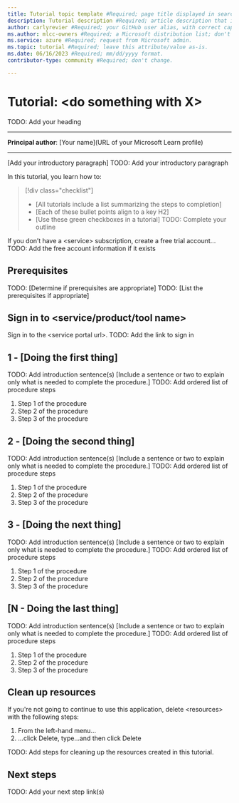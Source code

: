 ```yaml
---
title: Tutorial topic template #Required; page title displayed in search results. Include the word "tutorial". Include the brand. 
description: Tutorial description #Required; article description that is displayed in search results. Include the word "tutorial".
author: carlyrevier #Required; your GitHub user alias, with correct capitalization.
ms.author: mlcc-owners #Required; a Microsoft distribution list; don't change. 
ms.service: azure #Required; request from Microsoft admin.
ms.topic: tutorial #Required; leave this attribute/value as-is.
ms.date: 06/16/2023 #Required; mm/dd/yyyy format.
contributor-type: community #Required; don't change.

---
```


<!--
Remove all the comments in this template before you sign-off or merge to the 
main branch.

This template provides the basic structure of a Tutorial article pattern. Refer to the [style and voice quick start article in the contributor guide](https://learn.microsoft.com/contribute/style-quick-start).

Tutorials are scenario-based procedures for top customer tasks.
You only use tutorials to show the single best procedure for completing
a top customer task.

-->

<!-- 1. H1 -----------------------------------------------------------------------------

Required: Make the first word following "Tutorial:" a verb. Pick an H1 that clearly conveys the task the user 
will complete.

-->


# Tutorial: \<do something with X\> 
TODO: Add your heading

---

**Principal author**: [Your name](URL of your Microsoft Learn profile)

---


<!-- 2. Introductory paragraph ----------------------------------------------------------

Required: Lead with a light intro that describes, in customer-friendly language, what the 
customer will do. Answer the fundamental “why would I want to do this?” question. Keep it 
short.
Readers should have a clear idea of what they will do in this article after reading the 
introduction.
Include a sentence that says, "In this tutorial you will do X..."

-->

[Add your introductory paragraph]
TODO: Add your introductory paragraph

<!-- 3. Outline --------------------------------------------------------------------------

Required: Before your first H2, use the green checkmark format for the bullets that outline what 
you'll cover in the tutorial.

--->

In this tutorial, you learn how to:

> [!div class="checklist"]
> * [All tutorials include a list summarizing the steps to completion]
> * [Each of these bullet points align to a key H2]
> * [Use these green checkboxes in a tutorial]
TODO: Complete your outline

<!-- 4. Free account links ----------------------------------------------------------------

Required, if a free trial account exists
Because tutorials are intended to help new customers use the product or
service to complete a top task, include a link to a free trial before the
first H2. You can find listed examples in the 
[tutorials pattern](article-tutorial.md)

-->

If you don’t have a \<service\> subscription, create a free trial account...
TODO: Add the free account information if it exists

<!---Avoid notes, tips, and important boxes. Readers tend to skip over
them. Better to put that info directly into the article text.--->

<!-- 5. Prerequisites --------------------------------------------------------------------

Optional: If there are prerequisites for the task covered by the tutorial, make **Prerequisites**
your first H2 in the guide. The prerequisites H2 is never numbered. Use clear and unambiguous
language and use a unordered list format. If there are specific versions of software a user needs,
call out those versions (for example: Visual Studio 2019 or later).

-->

## Prerequisites
TODO: [Determine if prerequisites are appropriate]
TODO: [List the prerequisites if appropriate]

<!-- 6. Account sign in --------------------------------------------------------------------

Required: If you need to sign in to the portal to do the tutorial, this H2 and link are required.

-->

## Sign in to \<service/product/tool name\>

Sign in to the \<service portal url\>.
TODO: Add the link to sign in

<!-- 7. Task H2s ------------------------------------------------------------------------------

Required: Each major step in completing a task should be represented as an H2 in the article.
These steps should be numbered.
The procedure should be introduced with a brief sentence or two.
Multiple procedures should be organized in H2 level sections.
Procedure steps use ordered lists.

-->

## 1 - [Doing the first thing]
TODO: Add introduction sentence(s)
[Include a sentence or two to explain only what is needed to complete the procedure.]
TODO: Add ordered list of procedure steps
1. Step 1 of the procedure
1. Step 2 of the procedure
1. Step 3 of the procedure

## 2 - [Doing the second thing]
TODO: Add introduction sentence(s)
[Include a sentence or two to explain only what is needed to complete the procedure.]
TODO: Add ordered list of procedure steps
1. Step 1 of the procedure
1. Step 2 of the procedure
1. Step 3 of the procedure

## 3 - [Doing the next thing]
TODO: Add introduction sentence(s)
[Include a sentence or two to explain only what is needed to complete the procedure.]
TODO: Add ordered list of procedure steps
1. Step 1 of the procedure
1. Step 2 of the procedure
1. Step 3 of the procedure

## [N - Doing the last thing]
TODO: Add introduction sentence(s)
[Include a sentence or two to explain only what is needed to complete the procedure.]
TODO: Add ordered list of procedure steps
1. Step 1 of the procedure
1. Step 2 of the procedure
1. Step 3 of the procedure


<!---Code requires specific formatting. Here are a few useful examples of
commonly used code blocks. Make sure to use the interactive functionality
where possible.

For the CLI or PowerShell based procedures, don't use bullets or
numbering.

Here is an example of a code block for Java:

```java
cluster = Cluster.build(new File("src/remote.yaml")).create();
...
client = cluster.connect();
```

or a code block for Azure CLI:

```azurecli-interactive 
az vm create --resource-group myResourceGroup --name myVM --image win2016datacenter --admin-username azureuser --admin-password myPassword12
```

or a code block for Azure PowerShell:

```azurepowershell-interactive
New-AzureRmContainerGroup -ResourceGroupName myResourceGroup -Name mycontainer -Image mcr.microsoft.com/windows/servercore/iis:nanoserver -OsType Windows -IpAddressType Public
```
-->

<!-- 8. Clean up resources ------------------------------------------------------------------------

Required: To avoid any costs associated with following the tutorial procedure, a
Clean up resources (H2) should come just before Next steps (H2)

-->

## Clean up resources

If you're not going to continue to use this application, delete
\<resources\> with the following steps:

1. From the left-hand menu...
2. ...click Delete, type...and then click Delete

TODO: Add steps for cleaning up the resources created in this tutorial.

<!-- 9. Next steps ------------------------------------------------------------------------

Required: Provide at least one next step and no more than three. Include some context so the 
customer can determine why they would click the link.
Add a context sentence for the following links.

-->

## Next steps
TODO: Add your next step link(s)

<!--
Remove all the comments in this template before you sign-off or merge to the main branch.

-->
